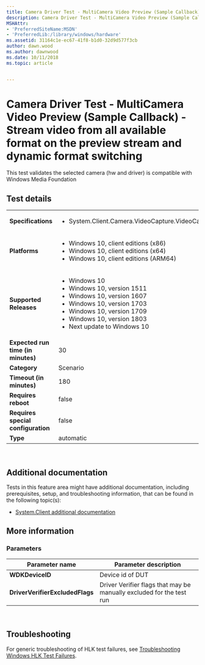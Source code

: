 ```yaml
---
title: Camera Driver Test - MultiCamera Video Preview (Sample Callback) - Stream video from all available format on the preview stream and dynamic format switching
description: Camera Driver Test - MultiCamera Video Preview (Sample Callback) - Stream video from all available format on the preview stream and dynamic format switching
MSHAttr:
- 'PreferredSiteName:MSDN'
- 'PreferredLib:/library/windows/hardware'
ms.assetid: 31164c1e-ec67-41f8-b1d0-32d9d577f3cb
author: dawn.wood
ms.author: dawnwood
ms.date: 10/11/2018
ms.topic: article


---
```


# <span id="p_hlk_test.c32f6b26-5684-4c37-a302-a3fa982b84af"></span>Camera Driver Test - MultiCamera Video Preview (Sample Callback) - Stream video from all available format on the preview stream and dynamic format switching


This test validates the selected camera (hw and driver) is compatible with Windows Media Foundation

## Test details
|||
|---|---|
| **Specifications**  | <ul><li>System.Client.Camera.VideoCapture.VideoCapture</li></ul> |  
| **Platforms**   | <ul><li>Windows 10, client editions (x86)</li><li>Windows 10, client editions (x64)</li><li>Windows 10, client editions (ARM64)</li></ul> |
| **Supported Releases** | <ul><li>Windows 10</li><li>Windows 10, version 1511</li><li>Windows 10, version 1607</li><li>Windows 10, version 1703</li><li>Windows 10, version 1709</li><li>Windows 10, version 1803</li><li>Next update to Windows 10</li></ul> |
|**Expected run time (in minutes)**| 30 |
|**Category**| Scenario |
|**Timeout (in minutes)**| 180 |
|**Requires reboot**| false |
|**Requires special configuration**| false |
|**Type**| automatic |

 

## <span id="Additional_documentation"></span><span id="additional_documentation"></span><span id="ADDITIONAL_DOCUMENTATION"></span>Additional documentation


Tests in this feature area might have additional documentation, including prerequisites, setup, and troubleshooting information, that can be found in the following topic(s):

-   [System.Client additional documentation](system-client-additional-documentation.md)

## <span id="More_information"></span><span id="more_information"></span><span id="MORE_INFORMATION"></span>More information


### <span id="Parameters"></span><span id="parameters"></span><span id="PARAMETERS"></span>Parameters

| Parameter name                  | Parameter description                                                |
|---------------------------------|----------------------------------------------------------------------|
| **WDKDeviceID**                 | Device id of DUT                                                     |
| **DriverVerifierExcludedFlags** | Driver Verifier flags that may be manually excluded for the test run |

 

## <span id="Troubleshooting"></span><span id="troubleshooting"></span><span id="TROUBLESHOOTING"></span>Troubleshooting


For generic troubleshooting of HLK test failures, see [Troubleshooting Windows HLK Test Failures](..\user\troubleshooting-windows-hlk-test-failures.md).

 

 






